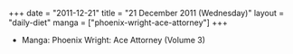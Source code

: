 +++
date = "2011-12-21"
title = "21 December 2011 (Wednesday)"
layout = "daily-diet"
manga = ["phoenix-wright-ace-attorney"]
+++


* Manga: Phoenix Wright: Ace Attorney (Volume 3)

